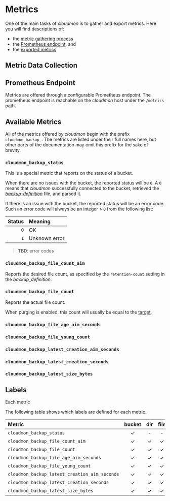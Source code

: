 # Metrics

One of the main tasks of *cloudmon* is to gather and export metrics.
Here you will find descriptions of:
- the [metric gathering process](#metric-data-collection)
- the [Prometheus endpoint](#prometheus-endpoint), and
- the [exported metrics](#available-metrics)

## Metric Data Collection



## Prometheus Endpoint
Metrics are offered through a configurable Prometheus endpoint.
The prometheus endpoint is reachable on the *cloudmon* host under the `/metrics` path.


## Available Metrics
All of the metrics offered by *cloudmon* begin with the prefix `cloudmon_backup_`. 
The metrics are listed under their full names here, but other parts of the documentation may omit this prefix for the sake of brevity.

### `cloudmon_backup_status`
This is a special metric that reports on the status of a bucket.

When there are no issues with the bucket, the reported status will be `0`.
A `0` means that *cloudmon* successfully connected to the bucket, retrieved the [*backup-definition*](20-backup-definition/10-overview.md) file, and parsed it.

If there is an issue with the bucket, the reported status will be an error code.
Such an error code will always be an integer > `0` from the following list:

Status | Meaning
--: | :--
`0` | OK
`1` | Unknown error

> **TBD**: error codes

### `cloudmon_backup_file_count_aim`
Reports the desired file count, as specified by the `retention-count` setting in the *backup_definition*.

### `cloudmon_backup_file_count`
Reports the actual file count.

When purging is enabled, this count will usually be equal to the [target](#cloudmon_backup_file_count_aim).

### `cloudmon_backup_file_age_aim_seconds`

### `cloudmon_backup_file_young_count`

### `cloudmon_backup_latest_creation_aim_seconds`

### `cloudmon_backup_latest_creation_seconds`

### `cloudmon_backup_latest_size_bytes`


## Labels
Each metric

The following table shows which labels are defined for each metric.

Metric | bucket | dir | file | group |
:----- | :----: | :-: | :--: | :---: |
`cloudmon_backup_status` | ✓ | - | - | - |
`cloudmon_backup_file_count_aim` | ✓ | ✓ | ✓ | - |
`cloudmon_backup_file_count` | ✓ | ✓ | ✓ | ✓ |
`cloudmon_backup_file_age_aim_seconds` | ✓ | ✓ | ✓ | - |
`cloudmon_backup_file_young_count` | ✓ | ✓ | ✓ | ✓ |
`cloudmon_backup_latest_creation_aim_seconds` | ✓ | ✓ | ✓ | - |
`cloudmon_backup_latest_creation_seconds` | ✓ | ✓ | ✓ | ✓ |
`cloudmon_backup_latest_size_bytes` | ✓ | ✓ | ✓ | ✓ |
